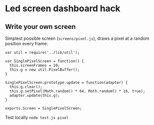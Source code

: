 Led screen dashboard hack
=========================

Write your own screen
---------------------

Simplest possible screen (`screens/pixel.js`), draws a pixel at a random position every frame:

```
var util = require('../lib/util');

var SinglePixelScreen = function() {
  this.screenFrames = 10;
  this.g = new util.PixelBuffer();
}

SinglePixelScreen.prototype.update = function(adapter) {
  this.g.clear();
  this.g.setPixel(Math.random() * 64, Math.random() * 16, true);
  adapter.update(this.g);
}

exports.Screen = SinglePixelScreen;
```

Test locally
`node test.js pixel`
